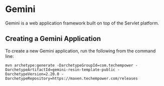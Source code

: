 # Gemini

Gemini is a web application framework built on top of the Servlet platform.

## Creating a Gemini Application

To create a new Gemini application, run the following from the command line:

```
mvn archetype:generate -DarchetypeGroupId=com.techempower -DarchetypeArtifactId=gemini-resin-template-public -DarchetypeVersion=2.20.0 -DarchetypeRepository=https://maven.techempower.com/releases
```